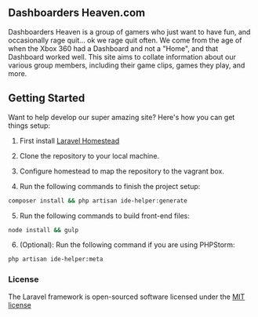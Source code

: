 ## Dashboarders Heaven.com

Dashboarders Heaven is a group of gamers who just want to have fun, and occasionally rage quit... ok we rage quit often. We come from the age
of when the Xbox 360 had a Dashboard and not a "Home", and that Dashboard worked well. This site aims to collate information about our various group members,
including their game clips, games they play, and more.

## Getting Started

Want to help develop our super amazing site? Here's how you can get things setup:

1. First install [Laravel Homestead](http://laravel.com/docs/5.1/homestead)

2. Clone the repository to your local machine.

3. Configure homestead to map the repository to the vagrant box.

4. Run the following commands to finish the project setup:

```bash
composer install && php artisan ide-helper:generate
```

5. Run the following commands to build front-end files:

```bash
node install && gulp
```

6. (Optional): Run the following command if you are using PHPStorm:

```bash
php artisan ide-helper:meta
```

### License

The Laravel framework is open-sourced software licensed under the [MIT license](http://opensource.org/licenses/MIT)
